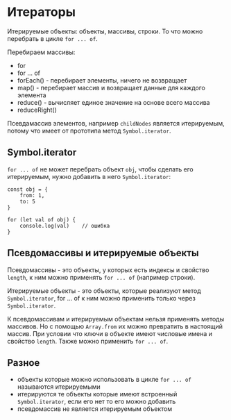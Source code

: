 # Итераторы
Итерируемые объекты: объекты, массивы, строки. То что можно перебрать в цикле `for ... of`.

Перебираем массивы:
- for
- for ... of
- forEach() - перебирает элементы, ничего не возвращает
- map()     - перебирает массив и возвращает данные для каждого элемента
- reduce()  - вычисляет единое значение на основе всего массива
- reduceRight()

Псевдамассив элементов, например `childNodes` является итерируемым, потому что имеет от прототипа метод `Symbol.iterator`.

## Symbol.iterator
`for ... of` не может перебрать объект `obj`, чтобы сделать его итерируемым, нужно добавить в него `Symbol.iterator`:

    const obj = {
        from: 1,
        to: 5
    }

    for (let val of obj) {
        console.log(val)    // ошибка
    }

## Псевдомассивы и итерируемые объекты
Псевдомассивы - это объекты, у которых есть индексы и свойство `length`, к ним можно применять `for ... of` (например строки). 

Итерируемые объекты - это объекты, которые реализуют метод `Symbol.iterator`, for ... of к ним можно применить только через `Symbol.iterator`.

К псевдомассивам и итерируемым объектам нельзя применять методы массивов. Но с помощью `Array.from` их можно превратить в настоящий массив. При условии что ключи в объекте имеют числовые имена и свойство `length`. Также можно применить `for ... of`.

## Разное
- объекты которые можно использовать в цикле `for ... of` называются итерируемыми
- итерируются те объекты которые имеют встроенный `Symbol.iterator`, если его нет то его можно добавить
- псевдомассив не является итерируемым объектом
